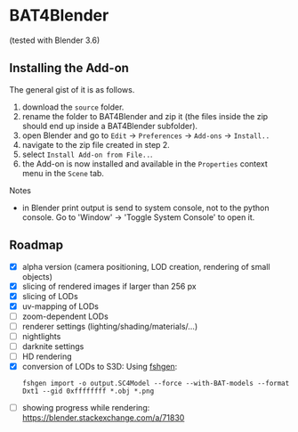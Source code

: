 # BAT4Blender

(tested with Blender 3.6)

## Installing the Add-on
The general gist of it is as follows.
1. download the `source` folder.
2. rename the folder to BAT4Blender and zip it (the files inside the zip should end up inside a BAT4Blender subfolder).
3. open Blender and go to `Edit` -> `Preferences` -> `Add-ons` -> `Install..`
4. navigate to the zip file created in step 2.
5. select `Install Add-on from File..`.
6. the Add-on is now installed and available in the `Properties` context menu in the `Scene` tab.

Notes
- in Blender print output is send to system console, not to the python console. Go to 'Window' -> 'Toggle System Console' to open it.

## Roadmap

- [x] alpha version (camera positioning, LOD creation, rendering of small objects)
- [x] slicing of rendered images if larger than 256 px
- [x] slicing of LODs
- [x] uv-mapping of LODs
- [ ] zoom-dependent LODs
- [ ] renderer settings (lighting/shading/materials/…)
- [ ] nightlights
- [ ] darknite settings
- [ ] HD rendering
- [x] conversion of LODs to S3D: Using [fshgen](https://github.com/memo33/fshgen/releases):
  ```
  fshgen import -o output.SC4Model --force --with-BAT-models --format Dxt1 --gid 0xffffffff *.obj *.png
  ```    
- [ ] showing progress while rendering: https://blender.stackexchange.com/a/71830
